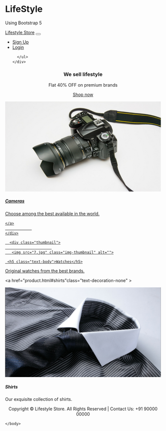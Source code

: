 # LifeStyle
Using Bootstrap 5
<!DOCTYPE html>

<html>
    <head>
       <title>Lifestyle</title>
       <meta charset="utf-8">
  <meta name="viewport" content="width=device-width, initial-scale=1">
<!-- Latest compiled and minified CSS -->
<link href="https://cdn.jsdelivr.net/npm/bootstrap@5.1.3/dist/css/bootstrap.min.css" rel="stylesheet">

<!-- Latest compiled JavaScript -->
<script src="https://cdn.jsdelivr.net/npm/bootstrap@5.1.3/dist/js/bootstrap.bundle.min.js"></script>
<link rel="stylesheet" href="https://cdn.jsdelivr.net/npm/bootstrap-icons@1.5.0/font/bootstrap-icons.css">
<link rel="stylesheet" href="my.css">
    </head>
    <body>
        <nav class="navbar navbar-expand-sm bg-dark navbar-dark">
  <div class="container-fluid">
    <a class="navbar-brand" href="index.html">Lifestyle Store</a>
    <button class="navbar-toggler" type="button" data-bs-toggle="collapse" data-bs-target="#collapsibleNavbar">
      <span class="navbar-toggler-icon"></span>
    </button>
    <div class="collapse navbar-collapse" id="collapsibleNavbar">
      <ul class="navbar-nav ms-auto">
        <li class="nav-item">
            <a class="nav-link"  href="signup.html"><i class="bi bi-person-fill"></i>Sign Up</a>
        </li>
        <li class="nav-item">
            <a class="nav-link" href="login.html"><i class="bi bi-box-arrow-right"></i>Login</a>
        </li>
        
      </ul>
    </div>
  </div>
</nav>
      <div id="banner_image">
                    
 <div class="container">
                          
<center>
                               
<div id="banner_content">
                              
 <h3>We sell lifestyle</h3>
                              
 <p>Flat 40% OFF on premium brands</p>
                            
  <a href="product.html" class="btn btn-danger btn-lg active">Shop now</a> 
                               
</div>
 
                        
 </center>
                    
 </div>
                  
</div>
        <div class="container">
             
   <div class="row text-center" id="item_list">
                   
 <div class="col-md-4">
                       
 <a href="product.html#cameras" class="text-decoration-none" >
                           
 <div class="thumbnail">
                              
  <img src="1.jpg" class="img-thumbnail" alt="">
                              
  <div class="caption">
                                  
  <h5 class="text-body">Cameras</h5>
                                   
 <p class="text-body"">Choose among the best available in the world.</p>
                             
   </div>
                            
</div> 
                    
    </a>
                
    </div>

                   
 <div class="col-md-4">
                      
  <a href="product.html#watches" class="text-decoration-none" >
                      
      <div class="thumbnail">
                         
       <img src="7.jpg" class="img-thumbnail" alt="">
                              
  <div class="caption">
                               
     <h5 class="text-body">Watches</h5>
                                  
  <p class="text-body">Original watches from the best brands.</p>
                               
 </div>
                           
 </div> 
                     
   </a>
                
 </div>

                  
  <div class="col-md-4">
                      
  <a href="product.html#shirts"class="text-decoration-none" >
                          
  <div class="thumbnail">
                              
  <img src="8.jpg" class="img-thumbnail" alt="">
                              
  <div class="caption">
                                   
 <h5 class="text-body">Shirts</h5>
                                  
  <p class="text-body">Our exquisite collection of shirts.</p>
                               
 </div>
                         
   </div>
                      
  </a>
                   
 </div>
               
 </div>
           
 </div>
        <footer>
          
  <div class="container">
              
  <center>
                   
 <p>Copyright &copy; Lifestyle Store. All Rights Reserved  |  Contact Us: +91 90000 00000</p>	
             
   </center>
          
  </div>
      
  </footer>
      
          
  
  

    </body>
</html>
